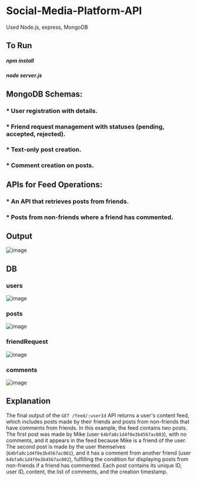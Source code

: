# Social-Media-Platform-API

Used Node.js, express, MongoDB

## To Run
##### npm install
##### node server.js
## MongoDB Schemas:

### * User registration with details.
### * Friend request management with statuses (pending, accepted, rejected).
### * Text-only post creation.
### * Comment creation on posts.

## APIs for Feed Operations:

### * An API that retrieves posts from friends.
### * Posts from non-friends where a friend has commented.

## Output
![image](https://github.com/user-attachments/assets/09b31743-0c94-4e3a-b13e-0d1a59a8fa19)

## DB

### users
![image](https://github.com/user-attachments/assets/05f18799-c3bc-4a80-8022-447e072ff45a)

### posts
![image](https://github.com/user-attachments/assets/e66f820b-20ab-4f1a-9491-67bc64191f1a)

### friendRequest
![image](https://github.com/user-attachments/assets/26599d72-dec9-4f38-9fde-3069d1eef459)

### comments
![image](https://github.com/user-attachments/assets/8acf8888-08aa-4894-9b9e-fc98bbed7e57)

## Explanation

The final output of the `GET /feed/:userId` API returns a user's content feed, which includes posts made by their friends and posts from non-friends that have comments from friends. In this example, the feed contains two posts. The first post was made by Mike (user `64bfa0c1d4f0e3b4567ac003`), with no comments, and it appears in the feed because Mike is a friend of the user. The second post is made by the user themselves (`64bfa0c1d4f0e3b4567ac001`), and it has a comment from another friend (user `64bfa0c1d4f0e3b4567ac002`), fulfilling the condition for displaying posts from non-friends if a friend has commented. Each post contains its unique ID, user ID, content, the list of comments, and the creation timestamp.
